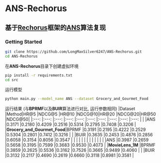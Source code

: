 # ANS-Rechorus
## 基于[Rechorus](https://github.com/THUwangcy/ReChorus)框架的[ANS](https://arxiv.org/pdf/2308.05972)算法复现
### Getting Started

```bash
git clone https://github.com/LongMaxSilver6247/ANS-Rechorus.git
cd ANS-Rechorus
```

在**ANS-Rechorus**目录下创建虚拟环境

```bash
pip install -r requirements.txt
cd src
```
  
运行模型

```bash
python main.py --model_name ANS --dataset Grocery_and_Gourmet_Food
```

运行结果 \(与**BPRMF**以及**BUIR**算法进行对比, 运行参数相同\)
|Dataset                     |Method|HR@5   |NDCG@5 |HR@10  |NDCG@10|HR@20  |NDCG@20|HR@50  |NDCG@50|
|:---:                       |:---: |:---:  |:---:  |:---:  |:---:  |:---:  |:---:  |:---:  |:---:  |
|                            |ANS   |0.3171 |0.2180 |0.4209 |0.2516 |0.5314 |0.2795 |0.7408 |0.3206 |
|**Grocery_and_Gourmet_Food**|BPRMF |0.3191 |0.2195 |0.4222 |0.2529 |0.5304 |0.2801 |0.7412 |0.3216 |
|                            |BUIR  |0.3635 |0.2453 |0.4876 |0.2856 |0.6058 |0.3154 |0.8056 |0.3547 |
|                            |      |       |       |       |       |       |       |       |       |
|                            |ANS   |0.3987 |0.2659 |0.5658 |0.3195 |0.7599 |0.3683 |0.9530 |0.4073 |
|**MovieLens_1M**            |BPRMF |0.3859 |0.2625 |0.5536 |0.3162 |0.7526 |0.3665 |0.9489 |0.4060 |
|                            |BUIR  |0.3132 |0.2117 |0.4690 |0.2619 |0.6660 |0.3118 |0.8981 |0.3581 |
